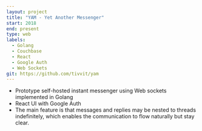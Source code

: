 ```yaml
---
layout: project 
title: "YAM - Yet Another Messenger"
start: 2018 
end: present 
type: web 
labels:
  - Golang 
  - Couchbase 
  - React 
  - Google Auth 
  - Web Sockets 
git: https://github.com/tivvit/yam
---
```

* Prototype self-hosted instant messenger using Web sockets implemented in Golang
* React UI with Google Auth
* The main feature is that messages and replies may be nested to threads indefinitely, which enables the communication
  to flow naturally but stay clear.